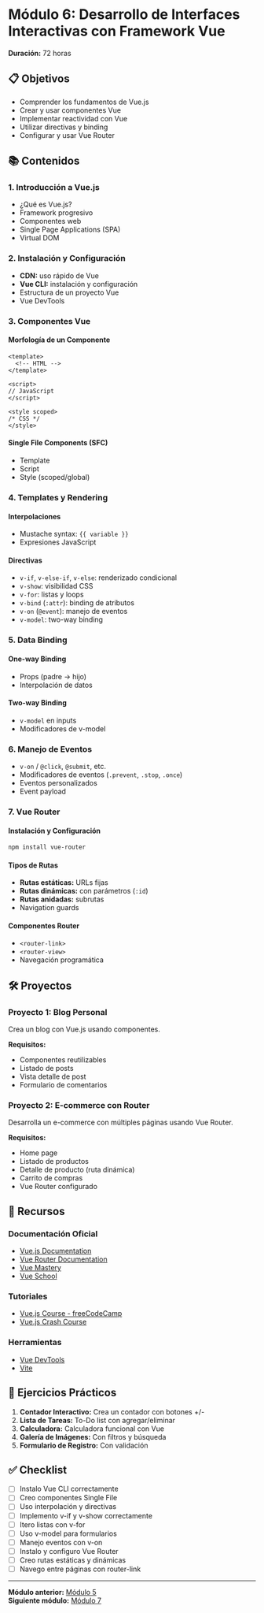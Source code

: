 # Módulo 6: Desarrollo de Interfaces Interactivas con Framework Vue

**Duración:** 72 horas

## 📋 Objetivos

- Comprender los fundamentos de Vue.js
- Crear y usar componentes Vue
- Implementar reactividad con Vue
- Utilizar directivas y binding
- Configurar y usar Vue Router

## 📚 Contenidos

### 1. Introducción a Vue.js

- ¿Qué es Vue.js?
- Framework progresivo
- Componentes web
- Single Page Applications (SPA)
- Virtual DOM

### 2. Instalación y Configuración

- **CDN:** uso rápido de Vue
- **Vue CLI:** instalación y configuración
- Estructura de un proyecto Vue
- Vue DevTools

### 3. Componentes Vue

#### Morfología de un Componente

```vue
<template>
  <!-- HTML -->
</template>

<script>
// JavaScript
</script>

<style scoped>
/* CSS */
</style>
```

#### Single File Components (SFC)

- Template
- Script
- Style (scoped/global)

### 4. Templates y Rendering

#### Interpolaciones

- Mustache syntax: `{{ variable }}`
- Expresiones JavaScript

#### Directivas

- `v-if`, `v-else-if`, `v-else`: renderizado condicional
- `v-show`: visibilidad CSS
- `v-for`: listas y loops
- `v-bind` (`:attr`): binding de atributos
- `v-on` (`@event`): manejo de eventos
- `v-model`: two-way binding

### 5. Data Binding

#### One-way Binding

- Props (padre → hijo)
- Interpolación de datos

#### Two-way Binding

- `v-model` en inputs
- Modificadores de v-model

### 6. Manejo de Eventos

- `v-on` / `@click`, `@submit`, etc.
- Modificadores de eventos (`.prevent`, `.stop`, `.once`)
- Eventos personalizados
- Event payload

### 7. Vue Router

#### Instalación y Configuración

```bash
npm install vue-router
```

#### Tipos de Rutas

- **Rutas estáticas:** URLs fijas
- **Rutas dinámicas:** con parámetros (`:id`)
- **Rutas anidadas:** subrutas
- Navigation guards

#### Componentes Router

- `<router-link>`
- `<router-view>`
- Navegación programática

## 🛠️ Proyectos

### Proyecto 1: Blog Personal

Crea un blog con Vue.js usando componentes.

**Requisitos:**

- Componentes reutilizables
- Listado de posts
- Vista detalle de post
- Formulario de comentarios

### Proyecto 2: E-commerce con Router

Desarrolla un e-commerce con múltiples páginas usando Vue Router.

**Requisitos:**

- Home page
- Listado de productos
- Detalle de producto (ruta dinámica)
- Carrito de compras
- Vue Router configurado

## 📖 Recursos

### Documentación Oficial

- [Vue.js Documentation](https://v3.vuejs.org/)
- [Vue Router Documentation](https://router.vuejs.org/)
- [Vue Mastery](https://www.vuemastery.com/)
- [Vue School](https://vueschool.io/)

### Tutoriales

- [Vue.js Course - freeCodeCamp](https://www.youtube.com/watch?v=FXpIoQ_rT_c)
- [Vue.js Crash Course](https://www.youtube.com/watch?v=qZXt1Aom3Cs)

### Herramientas

- [Vue DevTools](https://devtools.vuejs.org/)
- [Vite](https://vitejs.dev/)

## 🎯 Ejercicios Prácticos

1. **Contador Interactivo:** Crea un contador con botones +/-
2. **Lista de Tareas:** To-Do list con agregar/eliminar
3. **Calculadora:** Calculadora funcional con Vue
4. **Galería de Imágenes:** Con filtros y búsqueda
5. **Formulario de Registro:** Con validación

## ✅ Checklist

- [ ] Instalo Vue CLI correctamente
- [ ] Creo componentes Single File
- [ ] Uso interpolación y directivas
- [ ] Implemento v-if y v-show correctamente
- [ ] Itero listas con v-for
- [ ] Uso v-model para formularios
- [ ] Manejo eventos con v-on
- [ ] Instalo y configuro Vue Router
- [ ] Creo rutas estáticas y dinámicas
- [ ] Navego entre páginas con router-link

---

**Módulo anterior:** [Módulo 5](../modulo-05-javascript-avanzado/README.md)  
**Siguiente módulo:** [Módulo 7](../modulo-07-vue-aplicaciones/README.md)
